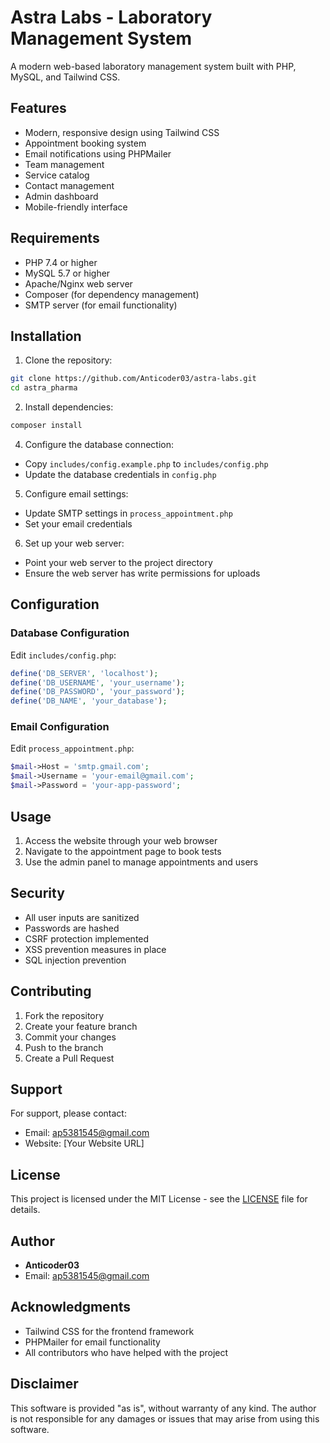 # Astra Labs - Laboratory Management System

A modern web-based laboratory management system built with PHP, MySQL, and Tailwind CSS.

## Features

- Modern, responsive design using Tailwind CSS
- Appointment booking system
- Email notifications using PHPMailer
- Team management
- Service catalog
- Contact management
- Admin dashboard
- Mobile-friendly interface

## Requirements

- PHP 7.4 or higher
- MySQL 5.7 or higher
- Apache/Nginx web server
- Composer (for dependency management)
- SMTP server (for email functionality)

## Installation

1. Clone the repository:
```bash
git clone https://github.com/Anticoder03/astra-labs.git
cd astra_pharma
```

2. Install dependencies:
```bash
composer install
```



4. Configure the database connection:
- Copy `includes/config.example.php` to `includes/config.php`
- Update the database credentials in `config.php`

5. Configure email settings:
- Update SMTP settings in `process_appointment.php`
- Set your email credentials

6. Set up your web server:
- Point your web server to the project directory
- Ensure the web server has write permissions for uploads

## Configuration

### Database Configuration
Edit `includes/config.php`:
```php
define('DB_SERVER', 'localhost');
define('DB_USERNAME', 'your_username');
define('DB_PASSWORD', 'your_password');
define('DB_NAME', 'your_database');
```

### Email Configuration
Edit `process_appointment.php`:
```php
$mail->Host = 'smtp.gmail.com';
$mail->Username = 'your-email@gmail.com';
$mail->Password = 'your-app-password';
```

## Usage

1. Access the website through your web browser
2. Navigate to the appointment page to book tests
3. Use the admin panel to manage appointments and users

## Security

- All user inputs are sanitized
- Passwords are hashed
- CSRF protection implemented
- XSS prevention measures in place
- SQL injection prevention

## Contributing

1. Fork the repository
2. Create your feature branch
3. Commit your changes
4. Push to the branch
5. Create a Pull Request

## Support

For support, please contact:
- Email: ap5381545@gmail.com
- Website: [Your Website URL]

## License

This project is licensed under the MIT License - see the [LICENSE](LICENSE) file for details.

## Author

- **Anticoder03**
- Email: ap5381545@gmail.com

## Acknowledgments

- Tailwind CSS for the frontend framework
- PHPMailer for email functionality
- All contributors who have helped with the project

## Disclaimer

This software is provided "as is", without warranty of any kind. The author is not responsible for any damages or issues that may arise from using this software. 